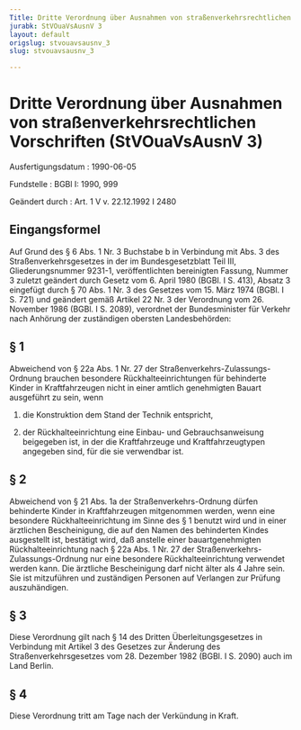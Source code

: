 ```yaml
---
Title: Dritte Verordnung über Ausnahmen von straßenverkehrsrechtlichen Vorschriften
jurabk: StVOuaVsAusnV 3
layout: default
origslug: stvouavsausnv_3
slug: stvouavsausnv_3

---
```


# Dritte Verordnung über Ausnahmen von straßenverkehrsrechtlichen Vorschriften (StVOuaVsAusnV 3)

Ausfertigungsdatum
:   1990-06-05

Fundstelle
:   BGBl I: 1990, 999

Geändert durch
:   Art. 1 V v. 22.12.1992 I 2480


## Eingangsformel

Auf Grund des § 6 Abs. 1 Nr. 3 Buchstabe b in Verbindung mit Abs. 3 des Straßenverkehrsgesetzes in der im Bundesgesetzblatt Teil III, Gliederungsnummer 9231-1, veröffentlichten bereinigten Fassung, Nummer 3 zuletzt geändert durch Gesetz vom 6. April 1980 (BGBl. I S. 413), Absatz 3 eingefügt durch § 70 Abs. 1 Nr. 3 des Gesetzes vom 15. März 1974 (BGBl. I S. 721) und geändert gemäß Artikel 22 Nr. 3 der Verordnung vom 26. November 1986 (BGBl. I S. 2089), verordnet der Bundesminister für Verkehr nach Anhörung der zuständigen obersten Landesbehörden:


## § 1

Abweichend von § 22a Abs. 1 Nr. 27 der Straßenverkehrs-Zulassungs-Ordnung brauchen besondere Rückhalteeinrichtungen für behinderte Kinder in Kraftfahrzeugen nicht in einer amtlich genehmigten Bauart ausgeführt zu sein, wenn

1.  die Konstruktion dem Stand der Technik entspricht,


2.  der Rückhalteeinrichtung eine Einbau- und Gebrauchsanweisung beigegeben ist, in der die Kraftfahrzeuge und Kraftfahrzeugtypen angegeben sind, für die sie verwendbar ist.





## § 2

Abweichend von § 21 Abs. 1a der Straßenverkehrs-Ordnung dürfen behinderte Kinder in Kraftfahrzeugen mitgenommen werden, wenn eine besondere Rückhalteeinrichtung im Sinne des § 1 benutzt wird und in einer ärztlichen Bescheinigung, die auf den Namen des behinderten Kindes ausgestellt ist, bestätigt wird, daß anstelle einer bauartgenehmigten Rückhalteeinrichtung nach § 22a Abs. 1 Nr. 27 der Straßenverkehrs-Zulassungs-Ordnung nur eine besondere Rückhalteeinrichtung verwendet werden kann. Die ärztliche Bescheinigung darf nicht älter als 4 Jahre sein. Sie ist mitzuführen und zuständigen Personen auf Verlangen zur Prüfung auszuhändigen.


## § 3

Diese Verordnung gilt nach § 14 des Dritten Überleitungsgesetzes in Verbindung mit Artikel 3 des Gesetzes zur Änderung des Straßenverkehrsgesetzes vom 28. Dezember 1982 (BGBl. I S. 2090) auch im Land Berlin.


## § 4

Diese Verordnung tritt am Tage nach der Verkündung in Kraft.

